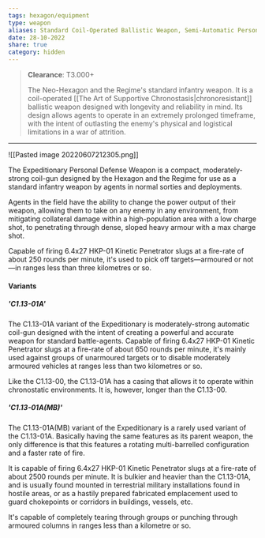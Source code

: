 ```yaml
---
tags: hexagon/equipment
type: weapon
aliases: Standard Coil-Operated Ballistic Weapon, Semi-Automatic Personal Defense Weapon, Mold 1/Iteration 13 (C1.13-00)
date: 28-10-2022
share: true
category: hidden
---
```


> **Clearance**: T3.000+
> 
> The Neo-Hexagon and the Regime's standard infantry weapon. It is a coil-operated [[The Art of Supportive Chronostasis|chronoresistant]] ballistic weapon designed with longevity and reliability in mind. Its design allows agents to operate in an extremely prolonged timeframe, with the intent of outlasting the enemy's physical and logistical limitations in a war of attrition.
---

![[Pasted image 20220607212305.png]]

The Expeditionary Personal Defense Weapon is a compact, moderately-strong coil-gun designed by the Hexagon and the Regime for use as a standard infantry weapon by agents in normal sorties and deployments.

Agents in the field have the ability to change the power output of their weapon, allowing them to take on any enemy in any environment, from mitigating collateral damage within a high-population area with a low charge shot, to penetrating through dense, sloped heavy armour with a max charge shot.

Capable of firing 6.4x27 HKP-01 Kinetic Penetrator slugs at a fire-rate of about 250 rounds per minute, it's used to pick off targets—armoured or not—in ranges less than three kilometres or so.

#### Variants
#####  'C1.13-01A'
The C1.13-01A variant of the Expeditionary is moderately-strong automatic coil-gun designed with the intent of creating a powerful and accurate weapon for standard battle-agents. Capable of firing 6.4x27 HKP-01 Kinetic Penetrator slugs at a fire-rate of about 650 rounds per minute, it's mainly used against groups of unarmoured targets or to disable moderately armoured vehicles at ranges less than two kilometres or so.

Like the C1.13-00, the C1.13-01A has a casing that allows it to operate within chronostatic environments. It is, however, longer than the C1.13-00.

##### 'C1.13-01A(MB)'
The C1.13-01A(MB) variant of the Expeditionary is a rarely used variant of the C1.13-01A. Basically having the same features as its parent weapon, the only difference is that this features a rotating multi-barrelled configuration and a faster rate of fire.

It is capable of firing 6.4x27 HKP-01 Kinetic Penetrator slugs at a fire-rate of about 2500 rounds per minute. It is bulkier and heavier than the C1.13-01A, and is usually found mounted in terrestrial military installations found in hostile areas, or as a hastily prepared fabricated emplacement used to guard chokepoints or corridors in buildings, vessels, etc.

It's capable of completely tearing through groups or punching through armoured columns in ranges less than a kilometre or so.